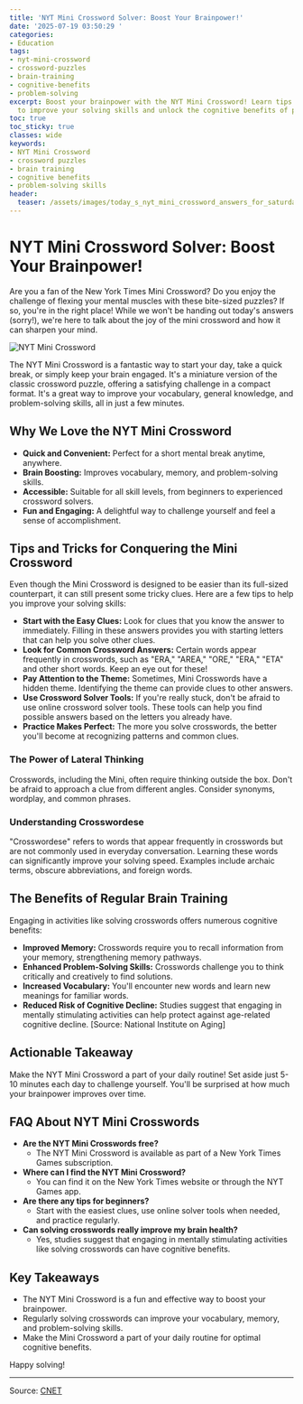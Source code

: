 ```yaml
---
title: 'NYT Mini Crossword Solver: Boost Your Brainpower!'
date: '2025-07-19 03:50:29 '
categories:
- Education
tags:
- nyt-mini-crossword
- crossword-puzzles
- brain-training
- cognitive-benefits
- problem-solving
excerpt: Boost your brainpower with the NYT Mini Crossword! Learn tips and tricks
  to improve your solving skills and unlock the cognitive benefits of puzzles.
toc: true
toc_sticky: true
classes: wide
keywords:
- NYT Mini Crossword
- crossword puzzles
- brain training
- cognitive benefits
- problem-solving skills
header:
  teaser: /assets/images/today_s_nyt_mini_crossword_answers_for_saturday__j_20250719035029.jpg
---
```


# NYT Mini Crossword Solver: Boost Your Brainpower!

Are you a fan of the New York Times Mini Crossword? Do you enjoy the challenge of flexing your mental muscles with these bite-sized puzzles? If so, you're in the right place! While we won't be handing out today's answers (sorry!), we're here to talk about the joy of the mini crossword and how it can sharpen your mind.

![NYT Mini Crossword](https://www.cnet.com/a/img/resize/16d2290ea5c9dc928db9624c275de45ff920b828/hub/2024/07/25/50d61b9b-1c76-4678-9a92-f6eca531f4a8/nyt-mini-crossword-234876.jpg?auto=webp&fit=crop&height=614&width=1092)

The NYT Mini Crossword is a fantastic way to start your day, take a quick break, or simply keep your brain engaged. It's a miniature version of the classic crossword puzzle, offering a satisfying challenge in a compact format. It's a great way to improve your vocabulary, general knowledge, and problem-solving skills, all in just a few minutes.

## Why We Love the NYT Mini Crossword

*   **Quick and Convenient:** Perfect for a short mental break anytime, anywhere.
*   **Brain Boosting:** Improves vocabulary, memory, and problem-solving skills.
*   **Accessible:** Suitable for all skill levels, from beginners to experienced crossword solvers.
*   **Fun and Engaging:** A delightful way to challenge yourself and feel a sense of accomplishment.

## Tips and Tricks for Conquering the Mini Crossword

Even though the Mini Crossword is designed to be easier than its full-sized counterpart, it can still present some tricky clues. Here are a few tips to help you improve your solving skills:

*   **Start with the Easy Clues:** Look for clues that you know the answer to immediately. Filling in these answers provides you with starting letters that can help you solve other clues.
*   **Look for Common Crossword Answers:** Certain words appear frequently in crosswords, such as "ERA," "AREA," "ORE," "ERA," "ETA" and other short words. Keep an eye out for these!
*   **Pay Attention to the Theme:** Sometimes, Mini Crosswords have a hidden theme. Identifying the theme can provide clues to other answers.
*   **Use Crossword Solver Tools:** If you're really stuck, don't be afraid to use online crossword solver tools. These tools can help you find possible answers based on the letters you already have.
*   **Practice Makes Perfect:** The more you solve crosswords, the better you'll become at recognizing patterns and common clues.

### The Power of Lateral Thinking

Crosswords, including the Mini, often require thinking outside the box. Don't be afraid to approach a clue from different angles. Consider synonyms, wordplay, and common phrases.

### Understanding Crosswordese

"Crosswordese" refers to words that appear frequently in crosswords but are not commonly used in everyday conversation. Learning these words can significantly improve your solving speed. Examples include archaic terms, obscure abbreviations, and foreign words.

## The Benefits of Regular Brain Training

Engaging in activities like solving crosswords offers numerous cognitive benefits:

*   **Improved Memory:** Crosswords require you to recall information from your memory, strengthening memory pathways.
*   **Enhanced Problem-Solving Skills:** Crosswords challenge you to think critically and creatively to find solutions.
*   **Increased Vocabulary:** You'll encounter new words and learn new meanings for familiar words.
*   **Reduced Risk of Cognitive Decline:** Studies suggest that engaging in mentally stimulating activities can help protect against age-related cognitive decline. [Source: National Institute on Aging]

## Actionable Takeaway

Make the NYT Mini Crossword a part of your daily routine! Set aside just 5-10 minutes each day to challenge yourself. You'll be surprised at how much your brainpower improves over time.

## FAQ About NYT Mini Crosswords

*   **Are the NYT Mini Crosswords free?**
    *   The NYT Mini Crossword is available as part of a New York Times Games subscription.
*   **Where can I find the NYT Mini Crossword?**
    *   You can find it on the New York Times website or through the NYT Games app.
*   **Are there any tips for beginners?**
    *   Start with the easiest clues, use online solver tools when needed, and practice regularly.
*   **Can solving crosswords really improve my brain health?**
    *   Yes, studies suggest that engaging in mentally stimulating activities like solving crosswords can have cognitive benefits.

## Key Takeaways

*   The NYT Mini Crossword is a fun and effective way to boost your brainpower.
*   Regularly solving crosswords can improve your vocabulary, memory, and problem-solving skills.
*   Make the Mini Crossword a part of your daily routine for optimal cognitive benefits.

Happy solving!

---

Source: [CNET](https://www.cnet.com/tech/gaming/todays-nyt-mini-crossword-answers-for-saturday-july-19/#ftag=CAD590a51e)
